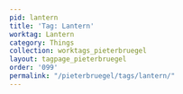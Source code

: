 ```yaml
---
pid: lantern
title: 'Tag: Lantern'
worktag: Lantern
category: Things
collection: worktags_pieterbruegel
layout: tagpage_pieterbruegel
order: '099'
permalink: "/pieterbruegel/tags/lantern/"
---
```

